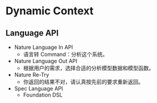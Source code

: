 # Dynamic Context

## Language API 

- Nature Language In API
    - 语言转 Command：分析这个系统。 
- Nature Language Out API
    - 根据用户的需求，选择合适的分析模型数据和模型函数。
- Nature Re-Try 
    - 你返回的结果不对，请认真按先前的要求重新返回。 
- Spec Language API
    - Foundation DSL

